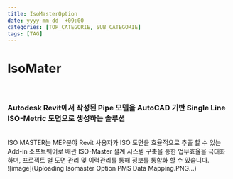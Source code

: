 ```yaml
---
title: IsoMasterOption
date: yyyy-mm-dd  +09:00
categories: [TOP_CATEGORIE, SUB_CATEGORIE]
tags: [TAG]     
---
```

# IsoMater

<br/>
 <h3> Autodesk Revit에서 작성된 Pipe 모델을 AutoCAD 기반 Single Line ISO-Metric 도면으로 생성하는 솔루션 </h3><br>
ISO MASTER는 MEP분야 Revit 사용자가 ISO 도면을 효율적으로 추출 할 수 있는 
Add-in 소프트웨어로 배관 ISO-Master 설계 시스템 구축을 통한 업무효율을 극대화
하며, 프로젝트 별 도면 관리 및 이력관리를 통해 정보를 통합화 할 수 있습니다.<br>
![image](Uploading Isomaster Option PMS Data Mapping.PNG…)

